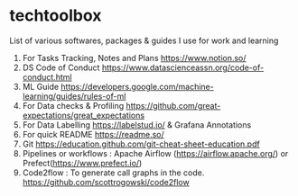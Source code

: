 # techtoolbox
List of various softwares, packages & guides I use for work and learning

1. For Tasks Tracking, Notes and Plans https://www.notion.so/
2. DS Code of Conduct https://www.datascienceassn.org/code-of-conduct.html
3. ML Guide https://developers.google.com/machine-learning/guides/rules-of-ml
4. For Data checks & Profiling https://github.com/great-expectations/great_expectations
5. For Data Labelling https://labelstud.io/ & Grafana Annotations
6. For quick README https://readme.so/
7. Git https://education.github.com/git-cheat-sheet-education.pdf
8. Pipelines or workflows : Apache Airflow (https://airflow.apache.org/) or Prefect(https://www.prefect.io/)
9. Code2flow : To generate call graphs in the code. https://github.com/scottrogowski/code2flow
